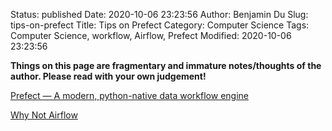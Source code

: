 Status: published
Date: 2020-10-06 23:23:56
Author: Benjamin Du
Slug: tips-on-prefect
Title: Tips on Prefect
Category: Computer Science
Tags: Computer Science, workflow, Airflow, Prefect
Modified: 2020-10-06 23:23:56

**Things on this page are fragmentary and immature notes/thoughts of the author. Please read with your own judgement!**

[Prefect — A modern, python-native data workflow engine](https://makeitnew.io/prefect-a-modern-python-native-data-workflow-engine-7ece02ceb396)

[Why Not Airflow](https://medium.com/the-prefect-blog/why-not-airflow-4cfa423299c4)